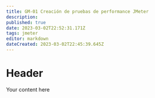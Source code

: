 ```yaml
---
title: GM-01 Creación de pruebas de performance JMeter
description: 
published: true
date: 2023-03-02T22:52:31.171Z
tags: jmeter
editor: markdown
dateCreated: 2023-03-02T22:45:39.645Z
---
```


# Header
Your content here
